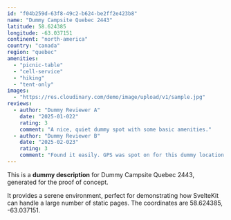 ```yaml
---
id: "f04b259d-63f8-49c2-b624-be2ff2e423b8"
name: "Dummy Campsite Quebec 2443"
latitude: 58.624385
longitude: -63.037151
continent: "north-america"
country: "canada"
region: "quebec"
amenities:
  - "picnic-table"
  - "cell-service"
  - "hiking"
  - "tent-only"
images:
  - "https://res.cloudinary.com/demo/image/upload/v1/sample.jpg"
reviews:
  - author: "Dummy Reviewer A"
    date: "2025-01-022"
    rating: 3
    comment: "A nice, quiet dummy spot with some basic amenities."
  - author: "Dummy Reviewer B"
    date: "2025-02-023"
    rating: 3
    comment: "Found it easily. GPS was spot on for this dummy location."
---
```


This is a **dummy description** for Dummy Campsite Quebec 2443, generated for the proof of concept.

It provides a serene environment, perfect for demonstrating how SvelteKit can handle a large number of static pages. The coordinates are 58.624385, -63.037151.

